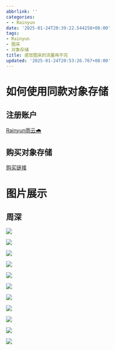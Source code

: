 ```yaml
---
abbrlink: ''
categories:
- - Rainyun
date: '2025-01-24T20:39:22.544258+08:00'
tags:
- Rainyun
- 图床
- 对象存储
title: 感觉图床的流量用不完
updated: '2025-01-24T20:53:26.767+08:00'
---
```

# 如何使用同款对象存储

## 注册账户

[Rainyun雨云🌧️](https://www.rainyun.com/MzM5MzM=_)

## 购买对象存储

[购买链接](https://app.rainyun.com/apps/ros/buy)

# 图片展示

## 周深

![](https://cn-nb1.rains3.com/image/25/1/09dd25d01391ac254c9b3abba2154a10.jpeg)

![](https://cn-nb1.rains3.com/image/25/1/5b2f86d8a543b8324c24252dfb9470de.jpeg)

![](https://cn-nb1.rains3.com/image/25/1/7c05104bee58cda1582f24a318c8c1bf.jpeg)

![](https://cn-nb1.rains3.com/image/25/1/3696bc29490de87eda129ba3a5291fa9.jpeg)

![](https://cn-nb1.rains3.com/image/25/1/b503cd42e52a79a1b9c7514d40aef639.jpeg)

![](https://cn-nb1.rains3.com/image/25/1/fee7ffc891546f4b496372907ef0bd3d.jpeg)

![](https://cn-nb1.rains3.com/image/25/1/1f382c3ec283c6331c700e8f1ce637d7.jpeg)

![](https://cn-nb1.rains3.com/image/25/1/92ca4c3547af2ef4fcf0c8d12a56ee1a.jpeg)

![](https://cn-nb1.rains3.com/image/25/1/f90b24c909b49f5f225d7dc52dcd8213.jpeg)

![](https://cn-nb1.rains3.com/image/25/1/a5bfd950d514c110e23264619d965ee1.jpeg)

![](https://cn-nb1.rains3.com/image/25/1/d7a6492ecdadc8d2406f85ba67ab9e67.jpeg)
